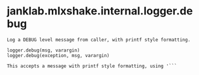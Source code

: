 # janklab.mlxshake.internal.logger.debug

```text
Log a DEBUG level message from caller, with printf style formatting.

logger.debug(msg, varargin)
logger.debug(exception, msg, varargin)

This accepts a message with printf style formatting, using '```

